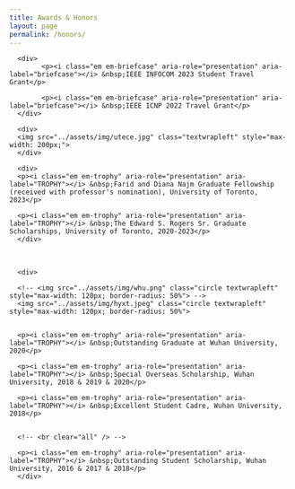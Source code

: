 ```yaml
---
title: Awards & Honors
layout: page
permalink: /honors/
---
```



<div>

      <div>
            <p><i class="em em-briefcase" aria-role="presentation" aria-label="briefcase"></i> &nbsp;IEEE INFOCOM 2023 Student Travel Grant</p>

            <p><i class="em em-briefcase" aria-role="presentation" aria-label="briefcase"></i> &nbsp;IEEE ICNP 2022 Travel Grant</p>
      </div>

      <div>
      <img src="../assets/img/utece.jpg" class="textwrapleft" style="max-width: 200px;">
      </div>

      <div>
      <p><i class="em em-trophy" aria-role="presentation" aria-label="TROPHY"></i> &nbsp;Farid and Diana Najm Graduate Fellowship (received with professor's nomination), University of Toronto, 2023</p>

      <p><i class="em em-trophy" aria-role="presentation" aria-label="TROPHY"></i> &nbsp;The Edward S. Rogers Sr. Graduate Scholarships, University of Toronto, 2020-2023</p>
      </div>



<br clear="all" />


      <div>

      <!-- <img src="../assets/img/whu.png" class="circle textwrapleft" style="max-width: 120px; border-radius: 50%"> -->
      <img src="../assets/img/hyxt.jpeg" class="circle textwrapleft" style="max-width: 120px; border-radius: 50%">


      <p><i class="em em-trophy" aria-role="presentation" aria-label="TROPHY"></i> &nbsp;Outstanding Graduate at Wuhan University, 2020</p>

      <p><i class="em em-trophy" aria-role="presentation" aria-label="TROPHY"></i> &nbsp;Special Overseas Scholarship, Wuhan University, 2018 & 2019 & 2020</p>

      <p><i class="em em-trophy" aria-role="presentation" aria-label="TROPHY"></i> &nbsp;Excellent Student Cadre, Wuhan University, 2018</p>


      <!-- <br clear="all" /> -->

      <p><i class="em em-trophy" aria-role="presentation" aria-label="TROPHY"></i> &nbsp;Outstanding Student Scholarship, Wuhan University, 2016 & 2017 & 2018</p>
      </div>


</div>
